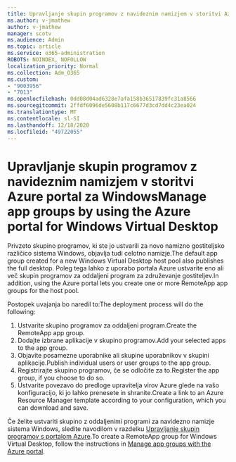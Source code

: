 ```yaml
---
title: Upravljanje skupin programov z navideznim namizjem v storitvi Azure portal za Windows
ms.author: v-jmathew
author: v-jmathew
manager: scotv
ms.audience: Admin
ms.topic: article
ms.service: o365-administration
ROBOTS: NOINDEX, NOFOLLOW
localization_priority: Normal
ms.collection: Adm_O365
ms.custom:
- "9003956"
- "7013"
ms.openlocfilehash: 0dd08d04ad6328e7afa158b36517839fc31a8566
ms.sourcegitcommit: 2ffdf6096de5608b117c6677d3cd7dd4c23ea024
ms.translationtype: MT
ms.contentlocale: sl-SI
ms.lasthandoff: 12/18/2020
ms.locfileid: "49722055"
---
```

# <a name="manage-app-groups-by-using-the-azure-portal-for-windows-virtual-desktop"></a><span data-ttu-id="95eec-102">Upravljanje skupin programov z navideznim namizjem v storitvi Azure portal za Windows</span><span class="sxs-lookup"><span data-stu-id="95eec-102">Manage app groups by using the Azure portal for Windows Virtual Desktop</span></span>

<span data-ttu-id="95eec-103">Privzeto skupino programov, ki ste jo ustvarili za novo namizno gostiteljsko različico sistema Windows, objavlja tudi celotno namizje.</span><span class="sxs-lookup"><span data-stu-id="95eec-103">The default app group created for a new Windows Virtual Desktop host pool also publishes the full desktop.</span></span> <span data-ttu-id="95eec-104">Poleg tega lahko z uporabo portala Azure ustvarite eno ali več skupin programov za oddaljeni program za združevanje gostiteljev.</span><span class="sxs-lookup"><span data-stu-id="95eec-104">In addition, using the Azure portal lets you create one or more RemoteApp app groups for the host pool.</span></span>

<span data-ttu-id="95eec-105">Postopek uvajanja bo naredil to:</span><span class="sxs-lookup"><span data-stu-id="95eec-105">The deployment process will do the following:</span></span>

1. <span data-ttu-id="95eec-106">Ustvarite skupino programov za oddaljeni program.</span><span class="sxs-lookup"><span data-stu-id="95eec-106">Create the RemoteApp app group.</span></span>
2. <span data-ttu-id="95eec-107">Dodajte izbrane aplikacije v skupino programov.</span><span class="sxs-lookup"><span data-stu-id="95eec-107">Add your selected apps to the app group.</span></span>
3. <span data-ttu-id="95eec-108">Objavite posamezne uporabnike ali skupine uporabnikov v skupini aplikacije.</span><span class="sxs-lookup"><span data-stu-id="95eec-108">Publish individual users or user groups to the app group.</span></span>
4. <span data-ttu-id="95eec-109">Registrirajte skupino programov, če se odločite za to.</span><span class="sxs-lookup"><span data-stu-id="95eec-109">Register the app group, if you choose to do so.</span></span>
5. <span data-ttu-id="95eec-110">Ustvarite povezavo do predloge upravitelja virov Azure glede na vašo konfiguracijo, ki jo lahko prenesete in shranite.</span><span class="sxs-lookup"><span data-stu-id="95eec-110">Create a link to an Azure Resource Manager template according to your configuration, which you can download and save.</span></span>

<span data-ttu-id="95eec-111">Če želite ustvariti skupino z oddaljenimi programi za navidezno namizje sistema Windows, sledite navodilom v razdelku [Upravljanje skupin programov s portalom Azure](https://go.microsoft.com/fwlink/?linkid=2129550).</span><span class="sxs-lookup"><span data-stu-id="95eec-111">To create a RemoteApp group for Windows Virtual Desktop, follow the instructions in [Manage app groups with the Azure portal](https://go.microsoft.com/fwlink/?linkid=2129550).</span></span>
